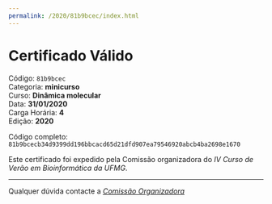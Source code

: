 ```yaml
---
permalink: /2020/81b9bcec/index.html
---
```


# Certificado Válido

Código: `81b9bcec`<br>
Categoria: **minicurso**<br>
Curso: **Dinâmica molecular**<br>
Data: **31/01/2020**<br>
Carga Horária: **4**<br>
Edição: **2020**<br>


Código completo: `81b9bcecb34d9399dd196bbcacd65d21dfd907ea79546920abcb4ba2698e1670`


Este certificado foi expedido pela Comissão organizadora do *IV Curso de Verão em Bioinformática da UFMG*.

----

Qualquer dúvida contacte a [_Comissão Organizadora_](<mailto:cursobioinfoufmg@gmail.com$subject=[Certificados]>)

